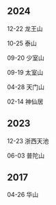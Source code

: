 ## 2024

12-22 龙王山

10-25 泰山

09-20 少室山

09-19 太室山

04-28 天门山

02-14 神仙居

## 2023

12-23 浙西天池

06-03 普陀山

## 2017

04-26 华山
